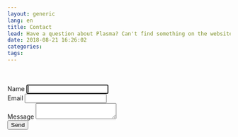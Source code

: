 ```yaml
---
layout: generic
lang: en
title: Contact
lead: Have a question about Plasma? Can't find something on the website? Shoot us a message and we'll get back to you as soon as possible.
date: 2018-08-21 16:26:02
categories:
tags:
---
```


<div class="container">
  <div class="row">
    <div class="col-sm-12 col-md-8 align-self-center">
      <br><br>
      <form name="contact" method="POST" _lpchecked="1"><input type="hidden" name="form-name" value="contact">
        <div class="form-group">
          <label for="name">Name</label>
          <input id="contact-name" name="name" type="text" class="form-control" required="" autofocus="">
        </div>
        <div class="form-group">
          <label for="email">Email</label>
          <input id="contact-email" name="email" type="email" class="form-control" required="">
        </div>
        <div class="form-group">
          <label for="message">Message</label>
          <textarea id="contact-message" name="message" type="text" class="form-control" required=""></textarea>
        </div>
        <input type="submit" value="Send" class="btn btn-primary">
      </form>
      <br><br>
    </div>
  </div>
</div>

